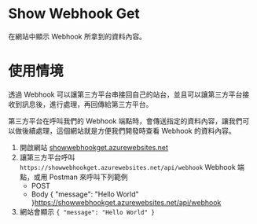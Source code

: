 # Show Webhook Get

在網站中顯示 Webhook 所拿到的資料內容。

# 使用情境

透過 Webhook 可以讓第三方平台串接回自己的站台，並且可以讓第三方平台接收到訊息後，進行處理，再回傳給第三方平台。

第三方平台在呼叫我們的 Webhook 端點時，會傳送指定的資料內容，讓我們可以做後續處理，這個網站就是方便我們開發時查看 Webhook 的資料內容。

1. 開啟網站 [showwebhookget.azurewebsites.net](https://showwebhookget.azurewebsites.net)
2. 讓第三方平台呼叫 `https://showwebhookget.azurewebsites.net/api/webhook` Webhook 端點，或用 Postman 來呼叫下列範例
   - POST 
   - Body { "message": "Hello World" }https://showwebhookget.azurewebsites.net/api/webhook
3. 網站會顯示 `{ "message": "Hello World" }`
